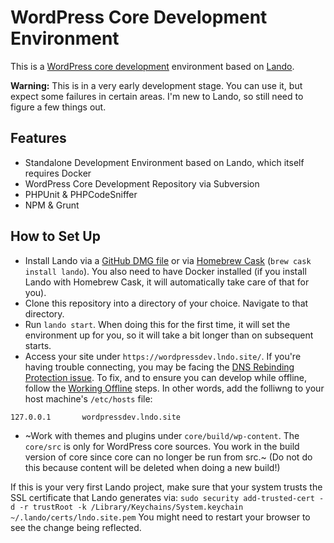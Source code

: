 # WordPress Core Development Environment

This is a [WordPress core development](https://core.trac.wordpress.org/browser/trunk/) environment based on [Lando](https://docs.devwithlando.io/).

**Warning:** This is in a very early development stage. You can use it, but expect some failures in certain areas. I'm new to Lando, so still need to figure a few things out.

## Features

* Standalone Development Environment based on Lando, which itself requires Docker
* WordPress Core Development Repository via Subversion
* PHPUnit & PHPCodeSniffer
* NPM & Grunt

## How to Set Up

* Install Lando via a [GitHub DMG file](https://github.com/lando/lando/releases) or via [Homebrew Cask](http://caskroom.io/) (`brew cask install lando`). You also need to have Docker installed (if you install Lando with Homebrew Cask, it will automatically take care of that for you).
* Clone this repository into a directory of your choice. Navigate to that directory.
* Run `lando start`. When doing this for the first time, it will set the environment up for you, so it will take a bit longer than on subsequent starts.
* Access your site under `https://wordpressdev.lndo.site/`. If you're having trouble connecting, you may be facing the [DNS Rebinding Protection issue](https://docs.devwithlando.io/issues/dns-rebind.html). To fix, and to ensure you can develop while offline, follow the [Working Offline](https://docs.devwithlando.io/config/proxy.html#working-offline-or-using-custom-domains) steps. In other words, add the folliwng to your host machine's `/etc/hosts` file:
```
127.0.0.1       wordpressdev.lndo.site
```
* ~Work with themes and plugins under `core/build/wp-content`. The `core/src` is only for WordPress core sources. You work in the build version of core since core can no longer be run from src.~ (Do not do this because content will be deleted when doing a new build!)

If this is your very first Lando project, make sure that your system trusts the SSL certificate that Lando generates via: `sudo security add-trusted-cert -d -r trustRoot -k /Library/Keychains/System.keychain ~/.lando/certs/lndo.site.pem` You might need to restart your browser to see the change being reflected.

